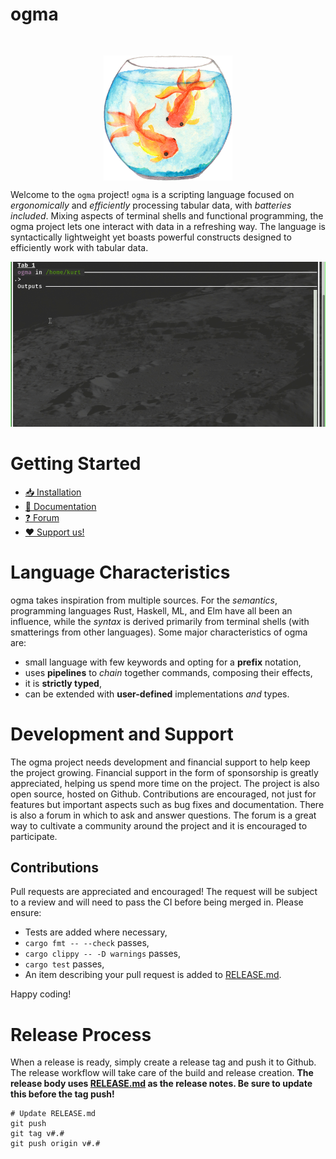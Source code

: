 # ogma

<img 
src="./docs/assets/logo.png?raw=true"
style="height: 200px; display:block; margin: auto; padding-top: 30px"/>

Welcome to the `ogma` project!
`ogma` is a scripting language focused on _ergonomically_ and _efficiently_ 
processing tabular data, with _batteries included_.
Mixing aspects of terminal shells and functional programming, the ogma project lets one interact
with data in a refreshing way.
The language is syntactically lightweight yet boasts powerful constructs designed to
efficiently work with tabular data.

![](./docs/assets/common-cmds.filter.gif?raw=true)

# Getting Started

- [📥 Installation](https://daedalus.report/d/docs/Ogma.book/02%20getting%20started/2.1%20installation.md?pwd-raw=docs)
- [📖 Documentation](https://daedalus.report/d/docs/Ogma.book/01%20Introduction.md?pwd-raw=docs)
- [❓ Forum](https://forum.daedalus.report/)
- [❤️ Support us!](https://github.com/sponsors/kdr-aus)

# Language Characteristics

ogma takes inspiration from multiple sources. 
For the _semantics_, programming languages Rust, Haskell, ML, and Elm have
all been an influence, while the _syntax_ is derived primarily from terminal shells (with
smatterings from other languages). Some major characteristics of ogma are:
- small language with few keywords and opting for a **prefix** notation,
- uses **pipelines** to _chain_ together commands, composing their effects,
- it is **strictly typed**,
- can be extended with **user-defined** implementations _and_ types.


# Development and Support

The ogma project needs development and financial support to help keep the project growing.
Financial support in the form of sponsorship is greatly appreciated, helping us spend more time on
the project.
The project is also open source, hosted on Github. Contributions are encouraged, not just for
features but important aspects such as bug fixes and documentation.
There is also a forum in which to ask and answer questions. The forum is a great way to cultivate a
community around the project and it is encouraged to participate.

## Contributions
Pull requests are appreciated and encouraged! The request will be subject to a review and will 
need to pass the CI before being merged in. Please ensure:
- Tests are added where necessary,
- `cargo fmt -- --check` passes,
- `cargo clippy -- -D warnings` passes,
- `cargo test` passes,
- An item describing your pull request is added to [RELEASE.md](./RELEASE.md).

Happy coding!

# Release Process

When a release is ready, simply create a release tag and push it to Github.
The release workflow will take care of the build and release creation.
**The release body uses [RELEASE.md](./RELEASE.md) as the release notes.
Be sure to update this before the tag push!**

```
# Update RELEASE.md
git push
git tag v#.#
git push origin v#.#
```
